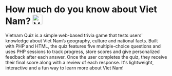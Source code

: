 # How much do you know about Viet Nam? <img src="https://upload.wikimedia.org/wikipedia/commons/2/21/Flag_of_Vietnam.svg" alt="Vietnam Flag" width="30"/>

Vietnam Quiz is a simple web-based trivia game that tests users' knowledge about Viet Nam’s geography, culture and national facts. Built with PHP and HTML, the quiz features five multiple-choice questions and uses PHP sessions to track progress, store scores and give personalized feedback after each answer. Once the user completes the quiz, they receive their final score along with a review of each response. It's lightweight, interactive and a fun way to learn more about Viet Nam!

